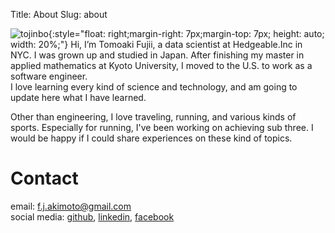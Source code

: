 Title: About
Slug: about


![tojinbo]({filename}../images/about/tojinbo.jpg){:style="float: right;margin-right: 7px;margin-top: 7px; height: auto; width: 20%;"}
Hi, I’m Tomoaki Fujii, a data scientist at Hedgeable.Inc in NYC. I was grown up and studied in Japan. After finishing my master in applied mathematics at Kyoto University, I moved to the U.S. to work as a software engineer.  
I love learning every kind of science and technology, and am going to update here what I have learned.

Other than engineering, I love traveling, running, and various kinds of sports. Especially for running, I've been working on achieving sub three. I would be happy if I could share experiences on these kind of topics. 

# Contact
email: f.j.akimoto@gmail.com    
social media: [github](https://github.com/jjakimoto), [linkedin](https://www.linkedin.com/in/tomoaki-fujii-5bba56133), [facebook](https://www.facebook.com/tomoaki.fujii.73)
